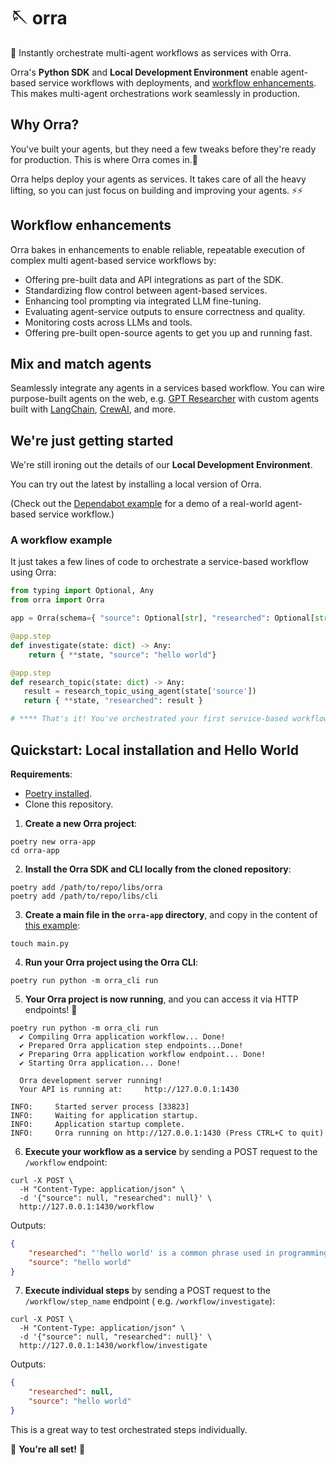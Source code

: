 # 🪡 orra

🦸 Instantly orchestrate multi-agent workflows as services with Orra.

Orra's **Python SDK** and **Local Development Environment** enable agent-based service workflows with deployments,
and [workflow enhancements](#workflow-enhancements). This makes multi-agent orchestrations work seamlessly in
production.

## Why Orra?

You've built your agents, but they need a few tweaks before they're ready for production. This is where Orra comes in.🚀

Orra helps deploy your agents as services. It takes care of all the heavy lifting, so you can just focus on building and
improving your agents. ⚡️⚡️

## Workflow enhancements

Orra bakes in enhancements to enable reliable, repeatable execution of complex multi agent-based service workflows by:

- Offering pre-built data and API integrations as part of the SDK.
- Standardizing flow control between agent-based services.
- Enhancing tool prompting via integrated LLM fine-tuning.
- Evaluating agent-service outputs to ensure correctness and quality.
- Monitoring costs across LLMs and tools.
- Offering pre-built open-source agents to get you up and running fast.

## Mix and match agents

Seamlessly integrate any agents in a services based workflow. You can wire purpose-built agents on the web,
e.g. [GPT Researcher](https://github.com/assafelovic/gpt-researcher)
with custom agents built
with [LangChain](https://python.langchain.com/v0.1/docs/modules/agents/), [CrewAI](https://github.com/joaomdmoura/crewAI),
and more.

## We're just getting started

We're still ironing out the details of our **Local Development Environment**.

You can try out the latest by installing a local version of Orra.

(Check out the [Dependabot example](examples/dependabot/README.md) for a demo of a real-world agent-based service
workflow.)

### A workflow example

It just takes a few lines of code to orchestrate a service-based workflow using Orra:

```python
from typing import Optional, Any
from orra import Orra

app = Orra(schema={ "source": Optional[str], "researched": Optional[str]})

@app.step
def investigate(state: dict) -> Any:
    return { **state, "source": "hello world"}

@app.step
def research_topic(state: dict) -> Any:
   result = research_topic_using_agent(state['source'])
   return { **state, "researched": result }

# **** That's it! You've orchestrated your first service-based workflow using Orra. ****
```

## Quickstart: Local installation and Hello World

**Requirements**:

- [Poetry installed](https://python-poetry.org/docs/#installation).
- Clone this repository.

1. **Create a new Orra project**:

```shell
poetry new orra-app
cd orra-app
```

2. **Install the Orra SDK and CLI locally from the cloned repository**:

```shell
poetry add /path/to/repo/libs/orra
poetry add /path/to/repo/libs/cli
```

3. **Create a main file in the `orra-app` directory**, and copy in the content
   of [this example](examples/basics/basics/hello_world.py):

```shell
touch main.py
```

4. **Run your Orra project using the Orra CLI**:

```shell 
poetry run python -m orra_cli run
````

5. **Your Orra project is now running**, and you can access it via HTTP endpoints! 🚀

```shell
poetry run python -m orra_cli run
  ✔ Compiling Orra application workflow... Done!
  ✔ Prepared Orra application step endpoints...Done!
  ✔ Preparing Orra application workflow endpoint... Done!
  ✔ Starting Orra application... Done!

  Orra development server running!
  Your API is running at:     http://127.0.0.1:1430

INFO:     Started server process [33823]
INFO:     Waiting for application startup.
INFO:     Application startup complete.
INFO:     Orra running on http://127.0.0.1:1430 (Press CTRL+C to quit)
```

6. **Execute your workflow as a service** by sending a POST request to the `/workflow` endpoint:

```shell
curl -X POST \
  -H "Content-Type: application/json" \
  -d '{"source": null, "researched": null}' \ 
  http://127.0.0.1:1430/workflow
```

Outputs:

```json
{
	"researched": "'hello world' is a common phrase used in programming to demonstrate the basic syntax of a programming language. It is believed to have originated from the book \"The C Programming Language\" by Brian Kernighan and Dennis Ritchie.",
	"source": "hello world"
}
```

7. **Execute individual steps** by sending a POST request to the `/workflow/step_name` endpoint (
   e.g. `/workflow/investigate`):

```shell
curl -X POST \
  -H "Content-Type: application/json" \
  -d '{"source": null, "researched": null}' \
  http://127.0.0.1:1430/workflow/investigate
```

Outputs:

```json
{
	"researched": null,
	"source": "hello world"
}
```

This is a great way to test orchestrated steps individually.

🎉 **You're all set!** 🎉

